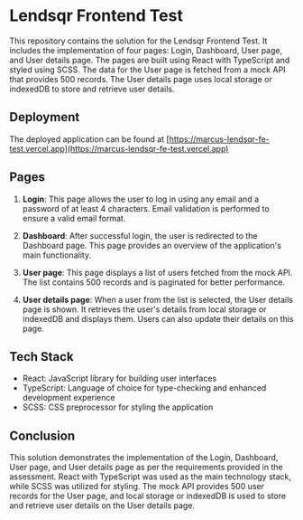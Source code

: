 # Lendsqr Frontend Test

This repository contains the solution for the Lendsqr Frontend Test. It includes the implementation of four pages: Login, Dashboard, User page, and User details page. The pages are built using React with TypeScript and styled using SCSS. The data for the User page is fetched from a mock API that provides 500 records. The User details page uses local storage or indexedDB to store and retrieve user details.

## Deployment

The deployed application can be found at [https://marcus-lendsqr-fe-test.vercel.app](https://marcus-lendsqr-fe-test.vercel.app)

## Pages

1. **Login**: This page allows the user to log in using any email and a password of at least 4 characters. Email validation is performed to ensure a valid email format.

2. **Dashboard**: After successful login, the user is redirected to the Dashboard page. This page provides an overview of the application's main functionality.

3. **User page**: This page displays a list of users fetched from the mock API. The list contains 500 records and is paginated for better performance.

4. **User details page**: When a user from the list is selected, the User details page is shown. It retrieves the user's details from local storage or indexedDB and displays them. Users can also update their details on this page.

## Tech Stack

- React: JavaScript library for building user interfaces
- TypeScript: Language of choice for type-checking and enhanced development experience
- SCSS: CSS preprocessor for styling the application

## Conclusion

This solution demonstrates the implementation of the Login, Dashboard, User page, and User details page as per the requirements provided in the assessment. React with TypeScript was used as the main technology stack, while SCSS was utilized for styling. The mock API provides 500 user records for the User page, and local storage or indexedDB is used to store and retrieve user details on the User details page.
